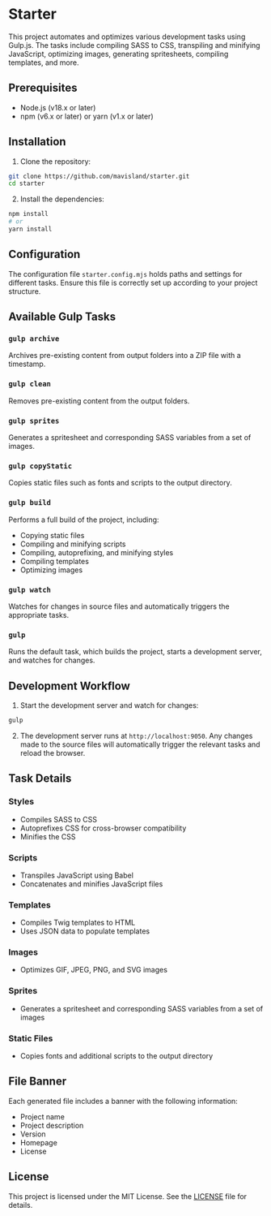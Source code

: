 # Starter

This project automates and optimizes various development tasks using Gulp.js. The tasks include compiling SASS to CSS, transpiling and minifying JavaScript, optimizing images, generating spritesheets, compiling templates, and more.

## Prerequisites

- Node.js (v18.x or later)
- npm (v6.x or later) or yarn (v1.x or later)

## Installation

1.  Clone the repository:

```sh
git clone https://github.com/mavisland/starter.git
cd starter
```

2.  Install the dependencies:

```sh
npm install
# or
yarn install
```

## Configuration

The configuration file `starter.config.mjs` holds paths and settings for different tasks. Ensure this file is correctly set up according to your project structure.

## Available Gulp Tasks

### `gulp archive`

Archives pre-existing content from output folders into a ZIP file with a timestamp.

### `gulp clean`

Removes pre-existing content from the output folders.

### `gulp sprites`

Generates a spritesheet and corresponding SASS variables from a set of images.

### `gulp copyStatic`

Copies static files such as fonts and scripts to the output directory.

### `gulp build`

Performs a full build of the project, including:

- Copying static files
- Compiling and minifying scripts
- Compiling, autoprefixing, and minifying styles
- Compiling templates
- Optimizing images

### `gulp watch`

Watches for changes in source files and automatically triggers the appropriate tasks.

### `gulp`

Runs the default task, which builds the project, starts a development server, and watches for changes.

## Development Workflow

1.  Start the development server and watch for changes:

```sh
gulp
```

2.  The development server runs at `http://localhost:9050`. Any changes made to the source files will automatically trigger the relevant tasks and reload the browser.

## Task Details

### Styles

- Compiles SASS to CSS
- Autoprefixes CSS for cross-browser compatibility
- Minifies the CSS

### Scripts

- Transpiles JavaScript using Babel
- Concatenates and minifies JavaScript files

### Templates

- Compiles Twig templates to HTML
- Uses JSON data to populate templates

### Images

- Optimizes GIF, JPEG, PNG, and SVG images

### Sprites

- Generates a spritesheet and corresponding SASS variables from a set of images

### Static Files

- Copies fonts and additional scripts to the output directory

## File Banner

Each generated file includes a banner with the following information:

- Project name
- Project description
- Version
- Homepage
- License

## License

This project is licensed under the MIT License. See the [LICENSE](LICENSE) file for details.
